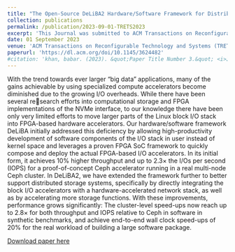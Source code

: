 ```yaml
---
title: "The Open-Source DeLiBA2 Hardware/Software Framework for Distributed Storage Accelerators"
collection: publications
permalink: /publication/2023-09-01-TRETS2023
excerpt: 'This Journal was submitted to ACM Transactions on Reconfigurable Technology and Systems (TRETS)'
date: 01 September 2023
venue: 'ACM Transactions on Reconfigurable Technology and Systems (TRETS) 2023'
paperurl: 'https://dl.acm.org/doi/10.1145/3624482'
#citation: 'khan, babar. (2023). &quot;Paper Title Number 3.&quot; <i>Journal 1</i>. 1(3).'
---
```



With the trend towards ever larger “big data” applications, many of the gains achievable by using specialized
compute accelerators become diminished due to the growing I/O overheads. While there have been several research efforts into computational storage and FPGA implementations of the NVMe interface, to our knowledge
there have been only very limited efforts to move larger parts of the Linux block I/O stack into FPGA-based
hardware accelerators. Our hardware/software framework DeLiBA initially addressed this deficiency by
allowing high-productivity development of software components of the I/O stack in user instead of kernel
space and leverages a proven FPGA SoC framework to quickly compose and deploy the actual FPGA-based I/O
accelerators. In its initial form, it achieves 10% higher throughput and up to 2.3× the I/Os per second (IOPS) for
a proof-of-concept Ceph accelerator running in a real multi-node Ceph cluster. In DeLiBA2, we have extended
the framework further to better support distributed storage systems, specifically by directly integrating the
block I/O accelerators with a hardware-accelerated network stack, as well as by accelerating more storage
functions. With these improvements, performance grows significantly: The cluster-level speed-ups now reach
up to 2.8× for both throughput and IOPS relative to Ceph in software in synthetic benchmarks, and achieve
end-to-end wall clock speed-ups of 20% for the real workload of building a large software package.



[Download paper here](https://babarzkhan.github.io/files/2023_TRETS_BK.pdf)



